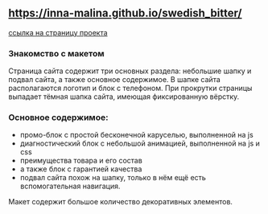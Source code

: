 ## https://inna-malina.github.io/swedish_bitter/
[ссылка на страницу проекта](https://inna-malina.github.io/swedish_bitter/) 

### Знакомство с макетом

Страница сайта содержит три основных раздела: небольшие шапку и подвал сайта, а также основное содержимое. 
В шапке сайта располагаются логотип и блок с телефоном. 
При прокрутки страницы выпадает тёмная шапка сайта, имеющая фиксированную вёрстку.

### Основное содержимое:
* промо-блок с простой бесконечной каруселью, выполненной на js
* диагностический блок c небольшой анимацией, выполненной на js и css 
* преимущества товара и его состав 
* а также блок с гарантией качества 
* подвал сайта похож на шапку, только в нём ещё есть вспомогательная навигация.

Макет содержит большое количество декоративных элементов.

